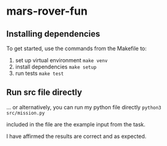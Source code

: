 # mars-rover-fun

## Installing dependencies
To get started, use the commands from the Makefile to:
1. set up virtual environment `make venv`
2. install dependencies `make setup`
3. run tests `make test`

## Run src file directly
... or alternatively, you can run my python file directly
`python3 src/mission.py`

included in the file are the example input from the task. 

I have affirmed the results are correct and as expected.